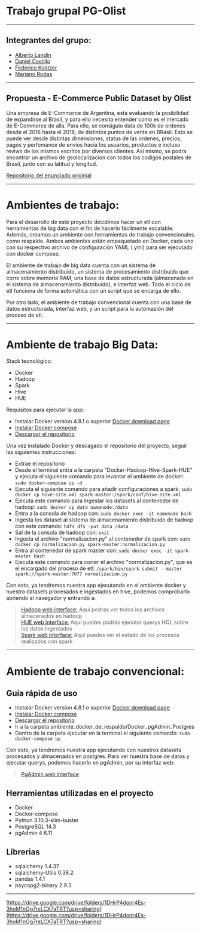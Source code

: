 # Trabajo grupal PG-Olist
---
## Integrantes del grupo:
- [Alberto Landín](https://www.linkedin.com/in/albertolandin)
- [Daniel Castillo](https://www.linkedin.com/in/daniel-casvill/)
- [Federico Kostzer](https://www.linkedin.com/in/federico-kostzer/)
- [Mariano Rodas](https://www.linkedin.com/in/mariano-rodas-b93092136/)
---
## Propuesta - E-Commerce Public Dataset by Olist

Una empresa de E-Commerce de Argentina, esta evaluando la posibilidad de expandirse al Brasil, y para ello necesita entender como es el mercado de E-Commerce de alla. Para ello, se consiguio data de 100k de ordenes desde el 2016 hasta el 2018, de distintos puntos de venta en BRasil. Esto se puede ver desde distintas dimensiones, status de las ordenes, precios, pagos y perfomance de envios hacia los usuarios, productos e incluso reviws de los mismos escritos por diversos clientes. Asi mismo, se podra encontrar un archivo de geolocalizacion con todos los codigos postales de Brasil, junto con su latitud y longitud.

[Repositorio del enunciado originial](https://github.com/soyHenry/DS-Proyecto_Grupal_Olist)

---
# Ambientes de trabajo:

Para el desarrollo de este proyecto decidimos hacer un etl con herramientas de big data con el fin de hacerlo fácilmente escalable. Además, creamos un ambiente con herramientas de trabajo convencionales como respaldo. Ambos ambientes están empaquetado en Docker, cada uno  con su respectivo archivo de configuración YAML (.yml) para ser ejecutado con docker compose.  
 
El ambiente de trabajo de big data cuenta con un sistema de almacenamiento distribuido, un sistema de procesamiento distribuido que corre sobre memoria RAM, una base de datos estructurada (almacenada en el sistema de almacenamiento distribuido), e interfaz web. Todo el ciclo de etl funciona de forma automática con un script que se encarga de ello.

Por otro lado, el ambiente de trabajo convencional cuenta con una base de datos estructurada, interfaz web, y un script para la automazión del proceso de etl.

---
# Ambiente de trabajo Big Data:

Stack tecnológico:

- Docker
- Hadoop
- Spark
- Hive
- HUE


Requisitos para ejecutar la app:
- Instalar Docker version 4.8.1 o superior [Docker download page](https://www.docker.com/products/docker-desktop/)
- [Instalar Docker compose](https://docs.docker.com/compose/install/)
- [Descargar el repositorio](https://drive.google.com/file/d/1I_Bg069ysBUWIWGFJGSDB2xF7Os_zRtu/view?usp=sharing)

Una vez instalado Docker y descagado el repositorio del proyecto, seguir las siguientes instrucciones:
- Extrae el repositorio
- Desde el terminal entra a la carpeta "Docker-Hadoop-Hive-Spark-HUE" y ejecuta el siguiente comando para levantar el ambiente de docker: `sudo docker-compose up -d`
- Ejecuta el siguiente comando para añadir configuraciones a spark: `sudo docker cp hive-site.xml spark-master:/spark/conf/hive-site.xml`
- Ejecuta este comando para ingestar los datasets al contenedor de hadoop: `sudo docker cp data namenode:/data`
- Entra a la consola de hadoop con: `sudo docker exec -it namenode bash` 
- Ingesta los dataset al sistema de almacenamiento distribuido de hadoop con este comando: `hdfs dfs -put data /data`
- Sal de la consola de hadoop con: `exit`
- Ingesta el archivo "normalizacion.py" al contenedor de spark con: `sudo docker cp normalizacion.py spark-master:normalizacion.py`
- Entra al contenedor de spark master con: `sudo docker exec -it spark-master bash`
- Ejecuta este comando para correr el archivo "normalizacion.py", que es el encargado del proceso de etl: `/spark/bin/spark-submit --master spark://spark-master:7077 normalizacion.py`

Con esto, ya tendremos nuestra app ejecutando en el ambiente docker y nuestro datasets procesados e ingestados en hive, podemos comprobarlo abriendo el navegador y entrando a:

> [Hadoop web interface:](http://localhost:9870) Aquí podras ver todos los archivos almacenados en hadoop  
> [HUE web interface:](http://localhost:8888) Aquí puedes podrás ejecutar querys HQL sobre los datos ingestados  
> [Spark web interface:](http://localhost:8080) Aquí puedes ver el estado de los procesos realizados con spark  
---
# Ambiente de trabajo convencional:

## Guía rápida de uso
- Instalar Docker version 4.8.1 o superior [Docker download page](https://www.docker.com/products/docker-desktop/)
- [Instalar Docker compose](https://docs.docker.com/compose/install/)
- [Descargar el repositorio](https://drive.google.com/file/d/1fQl9lNeXWM1ZT0PY-4K1Gm3auXJKeugc/view)
- Ir a la carpeta ambiente_docker_de_respaldo/Docker_pgAdmin_Postgres
- Dentro de la carpeta ejecutar en la terminal el siguiente comando: `sudo docker-compose up`

Con esto, ya tendremos nuestra app ejecutando con nuestros datasets procesados y almacenados en postgres.
Para ver nuestra base de datos y ejecutar querys, podemos hacerlo en pgAdmin, por su interfaz web:
> [PgAdmin web interface](http://localhost:50508)

## Herramientas utilizadas en el proyecto
* Docker
* Docker-compose
* Python 3.10.3-slim-buster
* PostgreSQL 14.3
* pgAdmin 4 6.11

## Librerias
* sqlalchemy 1.4.37
* sqlalchemy-Utils 0.38.2
* pandas 1.4.1 
* psycopg2-binary 2.9.3
---


[https://drive.google.com/drive/folders/1DHrP4donr4Es-3hoM1nOg7reLCX7aTRT?usp=sharing](https://drive.google.com/drive/folders/1DHrP4donr4Es-3hoM1nOg7reLCX7aTRT?usp=sharing)
